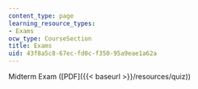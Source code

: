 ```yaml
---
content_type: page
learning_resource_types:
- Exams
ocw_type: CourseSection
title: Exams
uid: 43f8a5c8-67ec-fd0c-f350-95a9eae1a62a
---
```


Midterm Exam ([PDF]({{< baseurl >}}/resources/quiz))